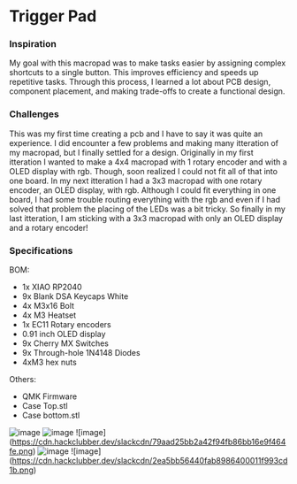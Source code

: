 # Trigger Pad

### Inspiration

My goal with this macropad was to make tasks easier by assigning complex shortcuts to a single button. This improves efficiency and speeds up repetitive tasks. Through this process, I learned a lot about PCB design, component placement, and making trade-offs to create a functional design.

### Challenges

 This was my first time creating a pcb and I have to say it was quite an experience. I did encounter a few problems and making many itteration of my macropad, but I finally settled for a design. Originally in my first itteration I wanted to make a 4x4 macropad with 1 rotary encoder and with a OLED display with rgb. Though, soon realized I could not fit all of that into one board. In my next itteration I had a 3x3 macropad with one rotary encoder, an OLED display, with rgb. Although I could fit everything in one board, I had some trouble routing everything with the rgb and even if I had solved that problem the placing of the LEDs was a bit tricky. So finally in my last itteration, I am sticking with a 3x3 macropad with only an OLED display and a rotary encoder!

### Specifications

BOM: 
- 1x XIAO RP2040
- 9x Blank DSA Keycaps White
- 4x M3x16 Bolt
- 4x M3 Heatset
- 1x EC11 Rotary encoders
- 0.91 inch OLED display
- 9x Cherry MX Switches
- 9x Through-hole 1N4148 Diodes
- 4xM3 hex nuts

Others:
- QMK Firmware
- Case Top.stl 
- Case bottom.stl



![image](https://cdn.hackclubber.dev/slackcdn/749dc306ac58f6cfa6c8b6a34eb5c2b1.png) ![image](https://cdn.hackclubber.dev/slackcdn/b7d3242e91398aa26c269f6271fc1f12.png) ![image] (https://cdn.hackclubber.dev/slackcdn/79aad25bb2a42f94fb86bb16e9f464fe.png) ![image](https://cdn.hack.pet/slackcdn/145d20323730aa4e7457f78ae627d6fe.png) ![image] (https://cdn.hackclubber.dev/slackcdn/2ea5bb56440fab8986400011f993cd1b.png) 




